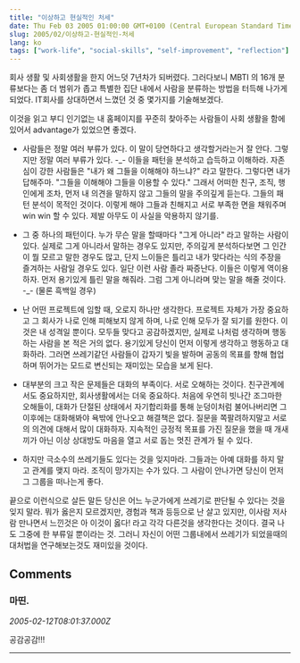 ```yaml
---
title: "이상하고 현실적인 처세"
date: Thu Feb 03 2005 01:00:00 GMT+0100 (Central European Standard Time)
slug: 2005/02/이상하고-현실적인-처세
lang: ko
tags: ["work-life", "social-skills", "self-improvement", "reflection"]
---
```


회사 생활 및 사회생활을 한지 어느덧 7년차가 되버렸다.
그러다보니 MBTI 의 16개 분류보다는 좀 더 범위가 좁고 특별한 집단 내에서 사람을 분류하는 방법을 터득해 나가게 되었다.
IT회사를 상대하면서 느꼈던 것 중 몇가지를 기술해보겠다.

이것을 읽고 부디 인기없는 내 홈페이지를 꾸준히 찾아주는 사람들이 사회 생활을 함에 있어서 advantage가 있었으면 좋겠다.

- 사람들은 정말 여러 부류가 있다. 이 말이 당연하다고 생각할거라는거 잘 안다. 그렇지만 정말 여러 부류가 있다. -_- 이들을 패턴을 분석하고 습득하고 이해하라. 자존심이 강한 사람들은 "내가 왜 그들을 이해해야 하느냐?" 라고 말한다. 그렇다면 내가 답해주마. "그들을 이해해야 그들을 이용할 수 있다." 그래서 어떠한 친구, 조직, 행인에게 조차, 먼저 내 의견을 말하지 않고 그들의 말을 주의깊게 듣는다. 그들의 패턴 분석이 목적인 것이다. 이렇게 해야 그들과 친해지고 서로 부족한 면을 채워주며 win win 할 수 있다. 제발 아무도 이 사실을 악용하지 않기를.

- 그 중 하나의 패턴이다. 누가 무슨 말을 할때마다 "그게 아니라" 라고 말하는 사람이 있다. 실제로 그게 아니라서 말하는 경우도 있지만, 주의깊게 분석하다보면 그 인간이 뭘 모르고 말한 경우도 많고, 단지 느이들은 틀리고 내가 맞다라는 식의 주장을 즐겨하는 사람일 경우도 있다. 일단 이런 사람 졸라 짜증난다. 이들은 이렇게 역이용하자. 먼저 용기있게 틀린 말을 해줘라. 그럼 그게 아니라며 맞는 말을 해줄 것이다. -_- (물론 흑백일 경우)

- 난 어떤 프로젝트에 임할 때, 오로지 하나만 생각한다. 프로젝트 자체가 가장 중요하고 그 회사가 나로 인해 피해보지 않게 하며, 나로 인해 모두가 잘 되기를 원한다. 이것은 내 성격일 뿐이다. 모두들 맞다고 공감하겠지만, 실제로 나처럼 생각하며 행동하는 사람을 본 적은 거의 없다. 용기있게 당신이 먼저 이렇게 생각하고 행동하고 대화하라. 그러면 쓰레기같던 사람들이 갑자기 빛을 발하며 공동의 목표를 향해 협업하며 뛰어가는 모드로 변신되는 재미있는 모습을 보게 된다.

- 대부분의 크고 작은 문제들은 대화의 부족이다. 서로 오해하는 것이다. 친구관계에서도 중요하지만, 회사생활에서는 더욱 중요하다. 처음에 우연히 빗나간 조그마한 오해들이, 대화가 단절된 상태에서 자기합리화를 통해 눈덩이처럼 불어나버리면 그 이후에는 대화해봐야 욕밖에 안나오고 해결책은 없다. 질문을 쪽팔려하지말고 서로의 의견에 대해서 많이 대화하자. 지속적인 긍정적 목표를 가진 질문을 했을 때 개새끼가 아닌 이상 상대방도 마음을 열고 서로 돕는 멋진 관계가 될 수 있다.

- 하지만 극소수의 쓰레기들도 있다는 것을 잊지마라. 그들과는 아예 대화를 하지 말고 관계를 맺지 마라. 조직이 망가지는 수가 있다. 그 사람이 안나가면 당신이 먼저 그 그룹을 떠나는게 좋다.

끝으로 이런식으로 살든 말든 당신은 어느 누군가에게 쓰레기로 판단될 수 있다는 것을 잊지 말라.
뭐가 옳은지 모르겠지만, 경험과 책과 등등으로 난 살고 있지만, 이사람 저사람 만나면서 느낀것은 아 이것이 옳다! 라고 각각 다른것을 생각한다는 것이다. 결국 나도 그중에 한 부류일 뿐이라는 것. 그러니 자신이 어떤 그룹내에서 쓰레기가 되었을때의 대처법을 연구해보는것도 재미있을 것이다.

## Comments

### 마띤.
*2005-02-12T08:01:37.000Z*

공감공감!!!

---
